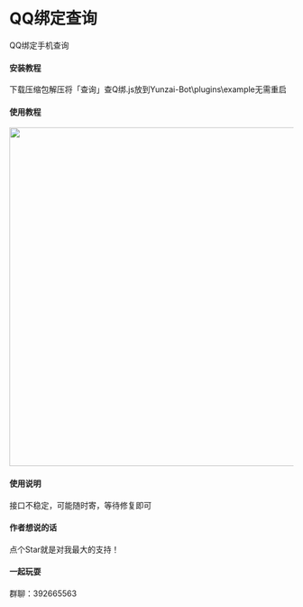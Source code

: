 # QQ绑定查询
QQ绑定手机查询

#### 安装教程

下载压缩包解压将「查询」查Q绑.js放到Yunzai-Bot\plugins\example无需重启

#### 使用教程
<p align="center">
<img width = "600" src=".0jpg">
</p>

#### 使用说明

接口不稳定，可能随时寄，等待修复即可

#### 作者想说的话

点个Star就是对我最大的支持！
#### 一起玩耍

群聊：392665563
